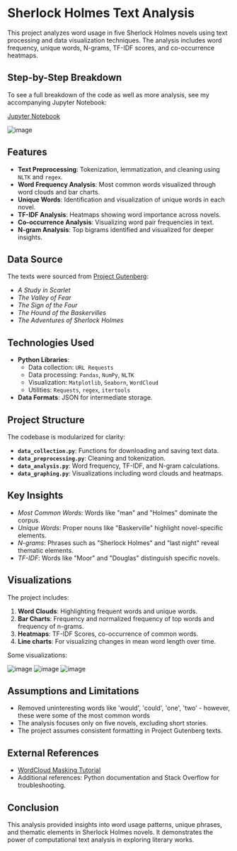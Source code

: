 # Sherlock Holmes Text Analysis

This project analyzes word usage in five Sherlock Holmes novels using text processing and data visualization techniques. The analysis includes word frequency, unique words, N-grams, TF-IDF scores, and co-occurrence heatmaps.

## Step-by-Step Breakdown
To see a full breakdown of the code as well as more analysis, see my accompanying Jupyter Notebook:

[Jupyter Notebook](https://github.com/chayre/word_frequency_analysis/blob/main/jupyter_notebook.ipynb)


![image](https://github.com/user-attachments/assets/1ecdcaec-bd0b-418a-ae0b-49ff4b86adff)

## Features
- **Text Preprocessing**: Tokenization, lemmatization, and cleaning using `NLTK` and `regex`.
- **Word Frequency Analysis**: Most common words visualized through word clouds and bar charts.
- **Unique Words**: Identification and visualization of unique words in each novel.
- **TF-IDF Analysis**: Heatmaps showing word importance across novels.
- **Co-occurrence Analysis**: Visualizing word pair frequencies in text.
- **N-gram Analysis**: Top bigrams identified and visualized for deeper insights.

## Data Source
The texts were sourced from [Project Gutenberg](https://www.gutenberg.org):
- *A Study in Scarlet*
- *The Valley of Fear*
- *The Sign of the Four*
- *The Hound of the Baskervilles*
- *The Adventures of Sherlock Holmes*

## Technologies Used
- **Python Libraries**:
  - Data collection: `URL Requests`
  - Data processing: `Pandas`, `NumPy`, `NLTK`
  - Visualization: `Matplotlib`, `Seaborn`, `WordCloud`
  - Utilities: `Requests`, `regex`, `itertools`
- **Data Formats**: JSON for intermediate storage.

## Project Structure
The codebase is modularized for clarity:
- **`data_collection.py`**: Functions for downloading and saving text data.
- **`data_preprocessing.py`**: Cleaning and tokenization.
- **`data_analysis.py`**: Word frequency, TF-IDF, and N-gram calculations.
- **`data_graphing.py`**: Visualizations including word clouds and heatmaps.

## Key Insights
- *Most Common Words*: Words like "man" and "Holmes" dominate the corpus.
- *Unique Words*: Proper nouns like "Baskerville" highlight novel-specific elements.
- *N-grams*: Phrases such as "Sherlock Holmes" and "last night" reveal thematic elements.
- *TF-IDF*: Words like "Moor" and "Douglas" distinguish specific novels.

## Visualizations
The project includes:
1. **Word Clouds**: Highlighting frequent words and unique words.
2. **Bar Charts**: Frequency and normalized frequency of top words and frequency of n-grams.
3. **Heatmaps**: TF-IDF Scores, co-occurrence of common words.
4. **Line charts**: For visualizing changes in mean word length over time.

Some visualizations:

![image](https://github.com/user-attachments/assets/b9025064-2045-4a29-a8ca-e59f09913795)
![image](https://github.com/user-attachments/assets/51103bbc-797a-4cff-9126-a5fa2d787a54)
![image](https://github.com/user-attachments/assets/f7d338f5-5a9f-4ed2-93e4-9f83b5a9059e)

## Assumptions and Limitations
- Removed uninteresting words like 'would', 'could', 'one', 'two' - however, these were some of the most common words
- The analysis focuses only on five novels, excluding short stories.
- The project assumes consistent formatting in Project Gutenberg texts.

## External References
- [WordCloud Masking Tutorial](https://medium.com/@m3redithw/wordclouds-with-python-c287887acc8b)
- Additional references: Python documentation and Stack Overflow for troubleshooting.

## Conclusion
This analysis provided insights into word usage patterns, unique phrases, and thematic elements in Sherlock Holmes novels. It demonstrates the power of computational text analysis in exploring literary works.

